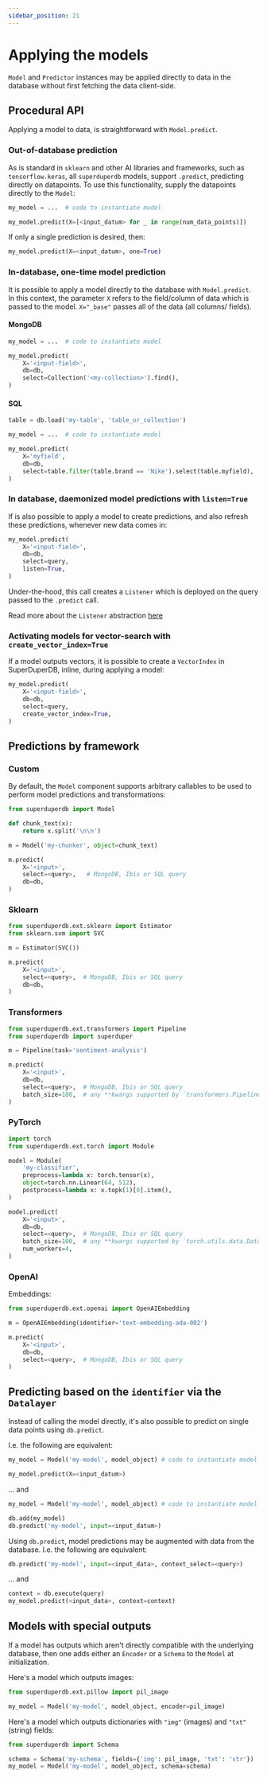 ```yaml
---
sidebar_position: 21
---
```


# Applying the models 

`Model` and `Predictor` instances may be applied directly to data in the database without first fetching the data client-side.

## Procedural API

Applying a model to data, is straightforward with `Model.predict`.

### Out-of-database prediction

As is standard in `sklearn` and other AI libraries and frameworks, such as `tensorflow.keras`,
all `superduperdb` models, support `.predict`, predicting directly on datapoints.
To use this functionality, supply the datapoints directly to the `Model`:

```python
my_model = ...  # code to instantiate model

my_model.predict(X=[<input_datum> for _ in range(num_data_points)])
```

If only a single prediction is desired, then:

```python
my_model.predict(X=<input_datum>, one=True)
```

### In-database, one-time model prediction

It is possible to apply a model directly to the database with `Model.predict`.
In this context, the parameter `X` refers to the field/column of data which is passed to the model.
`X="_base"` passes all of the data (all columns/ fields).

#### MongoDB

```python
my_model = ...  # code to instantiate model

my_model.predict(
    X='<input-field>',
    db=db,
    select=Collection('<my-collection>').find(),
)
```

#### SQL

```python
table = db.load('my-table', 'table_or_collection')

my_model = ...  # code to instantiate model

my_model.predict(
    X='myfield',
    db=db,
    select=table.filter(table.brand == 'Nike').select(table.myfield),
)
```

### In database, daemonized model predictions with `listen=True`

If is also possible to apply a model to create predictions, and also
refresh these predictions, whenever new data comes in:

```python
my_model.predict(
    X='<input-field>',
    db=db,
    select=query,
    listen=True,
)
```

Under-the-hood, this call creates a `Listener` which is deployed on 
the query passed to the `.predict` call.

Read more about the `Listener` abstraction [here](daemonizing_models_with_listeners.md)

### Activating models for vector-search with `create_vector_index=True`

If a model outputs vectors, it is possible to create a `VectorIndex`
in SuperDuperDB, inline, during applying a model:

```python
my_model.predict(
    X='<input-field>',
    db=db,
    select=query,
    create_vector_index=True,
)
```


## Predictions by framework

### Custom

By default, the `Model` component supports arbitrary callables to be used to 
perform model predictions and transformations:

```python
from superduperdb import Model

def chunk_text(x):
    return x.split('\n\n')

m = Model('my-chunker', object=chunk_text)

m.predict(
    X='<input>',
    select=<query>,   # MongoDB, Ibis or SQL query
    db=db,
)
```

### Sklearn

```python
from superduperdb.ext.sklearn import Estimator
from sklearn.svm import SVC

m = Estimator(SVC())

m.predict(
    X='<input>',
    select=<query>,  # MongoDB, Ibis or SQL query
    db=db,
)
```

### Transformers

```python
from superduperdb.ext.transformers import Pipeline
from superduperdb import superduper

m = Pipeline(task='sentiment-analysis')

m.predict(
    X='<input>',
    db=db,
    select=<query>,  # MongoDB, Ibis or SQL query
    batch_size=100,  # any **kwargs supported by `transformers.Pipeline.__call__`
)
```

### PyTorch

```python
import torch
from superduperdb.ext.torch import Module

model = Module(
    'my-classifier',
    preprocess=lambda x: torch.tensor(x),
    object=torch.nn.Linear(64, 512),
    postprocess=lambda x: x.topk(1)[0].item(),
)

model.predict(
    X='<input>',
    db=db,
    select=<query>,  # MongoDB, Ibis or SQL query
    batch_size=100,  # any **kwargs supported by `torch.utils.data.DataLoader`
    num_workers=4,
)
```

### OpenAI

Embeddings:

```python
from superduperdb.ext.openai import OpenAIEmbedding

m = OpenAIEmbedding(identifier='text-embedding-ada-002')

m.predict(
    X='<input>',
    db=db,
    select=<query>,  # MongoDB, Ibis or SQL query
)
```

## Predicting based on the `identifier` via the `Datalayer`

Instead of calling the model directly, it's also possible to 
predict on single data points using `db.predict`.

I.e. the following are equivalent:

```python
my_model = Model('my-model', model_object) # code to instantiate model

my_model.predict(X=<input_datum>)
```

... and

```python
my_model = Model('my-model', model_object) # code to instantiate model

db.add(my_model)
db.predict('my-model', input=<input_datum>)
```

Using `db.predict`, model predictions may be augmented with data from the database.
I.e. the following are equivalent:

```python
db.predict('my-model', input=<input_data>, context_select=<query>)
```

... and

```python
context = db.execute(query)
my_model.predict(<input_data>, context=context)
```

## Models with special outputs

If a model has outputs which aren't directly compatible with the underlying database, then one adds either 
an `Encoder` or a `Schema` to the `Model` at initialization.

Here's a model which outputs images:

```python
from superduperdb.ext.pillow import pil_image

my_model = Model('my-model', model_object, encoder=pil_image)
```

Here's a model which outputs dictionaries with `"img"` (images) and `"txt"` (string) fields:

```python
from superduperdb import Schema

schema = Schema('my-schema', fields={'img': pil_image, 'txt': 'str'})
my_model = Model('my-model', model_object, schema=schema)
```